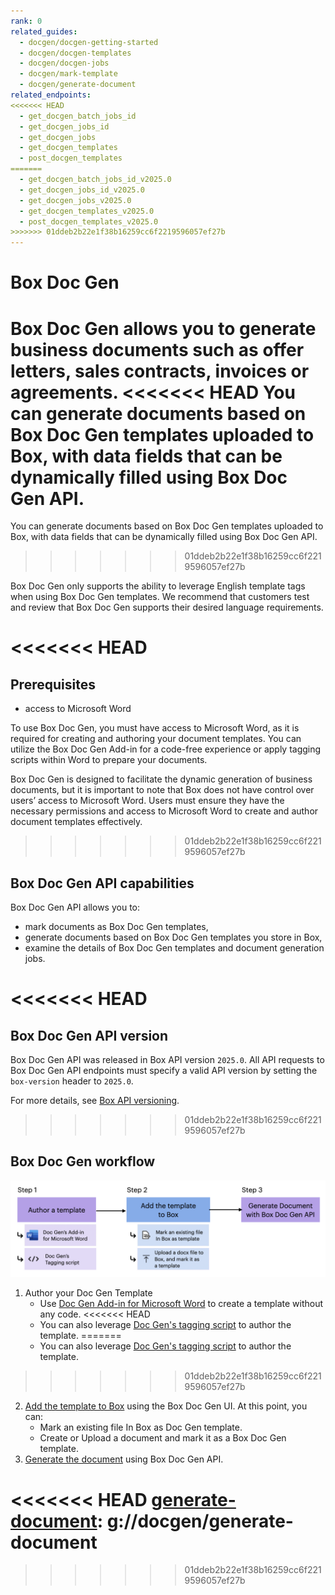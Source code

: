 ```yaml
---
rank: 0
related_guides:
  - docgen/docgen-getting-started
  - docgen/docgen-templates
  - docgen/docgen-jobs
  - docgen/mark-template
  - docgen/generate-document
related_endpoints:
<<<<<<< HEAD
  - get_docgen_batch_jobs_id
  - get_docgen_jobs_id
  - get_docgen_jobs
  - get_docgen_templates
  - post_docgen_templates
=======
  - get_docgen_batch_jobs_id_v2025.0
  - get_docgen_jobs_id_v2025.0
  - get_docgen_jobs_v2025.0
  - get_docgen_templates_v2025.0
  - post_docgen_templates_v2025.0
>>>>>>> 01ddeb2b22e1f38b16259cc6f2219596057ef27b
---
```


# Box Doc Gen

Box Doc Gen allows you to generate business documents such as offer letters, sales contracts, invoices or agreements.
<<<<<<< HEAD
You can generate documents based on Box Doc Gen templates uploaded to Box, with data fields that can be dynamically filled using Box Doc Gen API. 
=======
You can generate documents based on Box Doc Gen templates uploaded to Box, with data fields that can be dynamically filled using Box Doc Gen API.
>>>>>>> 01ddeb2b22e1f38b16259cc6f2219596057ef27b

<Message type='notice'>
Box Doc Gen only supports the ability to leverage English template tags when
using Box Doc Gen templates. We recommend that customers test and review that Box Doc Gen supports their desired language requirements.

</Message>

<<<<<<< HEAD
=======
## Prerequisites

* access to Microsoft Word

To use Box Doc Gen, you must have access to Microsoft Word, as it is required
for creating and authoring your document templates. You can utilize the Box Doc
Gen Add-in for a code-free experience or apply tagging scripts within Word to
prepare your documents.  

<Message type='notice'>
Box Doc Gen is designed to facilitate the dynamic generation of business
documents, but it is important to note that Box does not have control over
users’ access to Microsoft Word. Users must ensure they have the necessary
permissions and access to Microsoft Word to create and author document
templates effectively.

</Message>

>>>>>>> 01ddeb2b22e1f38b16259cc6f2219596057ef27b
## Box Doc Gen API capabilities

Box Doc Gen API allows you to:

* mark documents as Box Doc Gen templates,
* generate documents based on Box Doc Gen templates you store in Box,
* examine the details of Box Doc Gen templates and document generation jobs.

<<<<<<< HEAD
=======
## Box Doc Gen API version

Box Doc Gen API was released in Box API version `2025.0`. All API requests to Box Doc Gen API endpoints must specify a valid API version by setting the `box-version` header to `2025.0`.

For more details, see [Box API versioning][api-versioning].

>>>>>>> 01ddeb2b22e1f38b16259cc6f2219596057ef27b
## Box Doc Gen workflow

![A flow diagram representing Box Doc Gen workflow](./images/docgen-workflow.png)

1. Author your Doc Gen Template
	* Use [Doc Gen Add-in for Microsoft Word][template-addin] to create a template without any code.
<<<<<<< HEAD
	* You can also leverage [Doc Gen's tagging script][tagging-script] to author the template. 
=======
	* You can also leverage [Doc Gen's tagging script][tagging-script] to author the template.
>>>>>>> 01ddeb2b22e1f38b16259cc6f2219596057ef27b

2. [Add the template to Box][upload-template] using the Box Doc Gen UI. At this point, you can:
	* Mark an existing file In Box as Doc Gen template.
	* Create or Upload a document and mark it as a Box Doc Gen template.
3. [Generate the document][generate-document] using Box Doc Gen API.

[template-addin]: https://support.box.com/hc/en-us/articles/36587535449747-Installing-Box-Doc-Gen-Add-in
[template-tags]: https://support.box.com/hc/en-us/articles/36151895655059-Creating-A-Box-Doc-Gen-Template-Manually
[json-template]: https://support.box.com/hc/en-us/articles/36148012877843-Creating-a-Box-Doc-Gen-Template-using-JSON-data
[tagging-script]: https://support.box.com/hc/en-us/articles/36149723736723-Template-tags-reference
[upload-template]: https://support.box.com/hc/en-us/articles/36587432368275-Managing-Box-Doc-Gen-Templates-in-Relay
<<<<<<< HEAD
[generate-document]: g://docgen/generate-document
=======
[generate-document]: g://docgen/generate-document
[api-versioning]:g://api-calls/api-versioning-strategy
>>>>>>> 01ddeb2b22e1f38b16259cc6f2219596057ef27b

